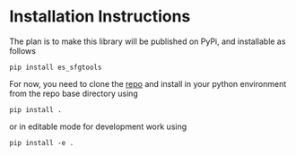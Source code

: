 # Installation Instructions

The plan is to make this library will be published on PyPi, and installable as follows

```pip install es_sfgtools```

For now, you need to clone the [repo](https://github.com/EarthScope/es_sfgtools) and install in your python environment from the repo base directory using

```pip install .```

or in editable mode for development work using

```pip install -e .```